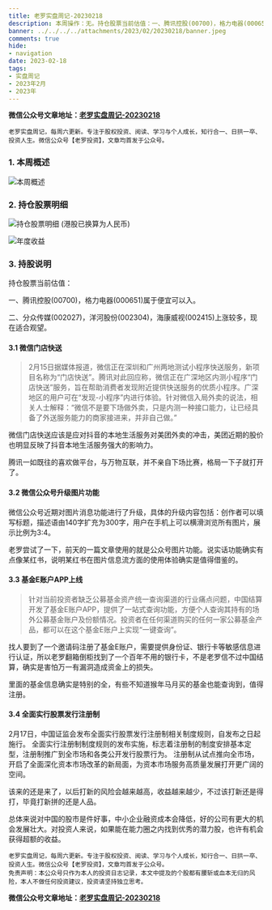 ```yaml
---
title: 老罗实盘周记-20230218
description: 本周操作：无。持仓股票当前估值：一、腾讯控股(00700)，格力电器(000651)属于便宜可以入。二、分众传媒(002027)，洋河股份(002304)，海康威视(002415)上涨较多，现在适合观望。
banner: ../../../../attachments/2023/02/20230218/banner.jpeg
comments: true
hide:
- navigation
date: 2023-02-18
tags:
- 实盘周记
- 2023年2月
- 2023年
---
```


__微信公众号文章地址：[老罗实盘周记-20230218](https://mp.weixin.qq.com/s/zSPT_id_lLZUShrEUS7v_A)__

```
老罗实盘周记，每周六更新。专注于股权投资、阅读、学习与个人成长，知行合一、日拱一卒、投资人生。微信公众号【老罗投资】，文章均首发于公众号。
```

### 1. 本周概述

![本周概述](../../../attachments/2023/02/20230218/1.png)

### 2. 持仓股票明细

![持仓股票明细 (港股已换算为人民币)](../../../attachments/2023/02/20230218/2.png)

![年度收益](../../../attachments/2023/02/20230218/3.png)

### 3. 持股说明

持仓股票当前估值：

一、腾讯控股(00700)，格力电器(000651)属于便宜可以入。

二、分众传媒(002027)，洋河股份(002304)，海康威视(002415)上涨较多，现在适合观望。

#### 3.1 微信门店快送

> 2月15日据媒体报道，微信正在深圳和广州两地测试小程序快送服务，新项目名称为“门店快送”。腾讯对此回应称，微信正在广深地区内测小程序“门店快送”服务，旨在帮助消费者发现附近提供快送服务的优质小程序。广深地区的用户可在“发现-小程序”内进行体验。针对微信入局外卖的说法，相关人士解释：“微信不是要下场做外卖，只是内测一种接口能力，让已经具备了外送服务能力的商家接进来，并非自己做。”

微信门店快送应该是应对抖音的本地生活服务对美团外卖的冲击，美团近期的股价也明显反映了抖音本地生活服务强大的影响力。

腾讯一如既往的喜欢做平台，与万物互联，并不亲自下场比赛，格局一下子就打开了。

#### 3.2 微信公众号升级图片功能

微信公众号近期对图片消息功能进行了升级，具体的升级内容包括：创作者可以填写标题，描述语由140字扩充为300字，用户在手机上可以横滑浏览所有图片，展示比例为3:4。

老罗尝试了一下，前天的一篇文章使用的就是公众号图片功能。说实话功能确实有点像某红书，说明某红书在图片信息流方面的使用体验确实是值得借鉴的。

#### 3.3 基金E账户APP上线

> 针对当前投资者缺乏公募基金资产统一查询渠道的行业痛点问题，中国结算开发了基金E账户APP，提供了一站式查询功能，方便个人查询其持有的场外公募基金账户及份额情况。投资者在任何渠道购买的任何一家公募基金产品，都可以在这个基金E账户上实现“一键查询”。

找人要到了一个邀请码注册了基金E账户，需要提供身份证、银行卡等敏感信息进行认证，所以老罗翻箱倒柜找到了一个百年不用的银行卡，不是老罗信不过中国结算，确实是害怕万一有漏洞造成资金上的损失。

里面的基金信息确实是特别的全，有些不知道猴年马月买的基金也能查询到，值得注册。

#### 3.4 全面实行股票发行注册制

2月17日，中国证监会发布全面实行股票发行注册制相关制度规则，自发布之日起施行。 全面实行注册制制度规则的发布实施，标志着注册制的制度安排基本定型，注册制推广到全市场和各类公开发行股票行为。 注册制从试点推向全市场，开启了全面深化资本市场改革的新局面，为资本市场服务高质量发展打开更广阔的空间。

该来的还是来了，以后打新的风险会越来越高，收益越来越少，不过该打新还是得打，毕竟打新拼的还是人品。

总体来说对中国的股市是件好事，中小企业融资成本会降低，好的公司有更大的机会发展壮大。对投资人来说，如果能在能力圈之内找到优秀的潜力股，也许有机会获得超额的收益。

```
老罗实盘周记，每周六更新。专注于股权投资、阅读、学习与个人成长，知行合一、日拱一卒、投资人生。微信公众号【老罗投资】，文章均首发于公众号。
免责声明：本公众号只作为本人的投资日志记录，本文中提及的个股都有腰斩或血本无归的风险，本人不做任何投资建议，投资请坚持独立思考。
```

__微信公众号文章地址：[老罗实盘周记-20230218](https://mp.weixin.qq.com/s/zSPT_id_lLZUShrEUS7v_A)__